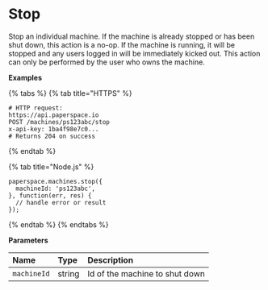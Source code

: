 # Stop

Stop an individual machine. If the machine is already stopped or has been shut down, this action is a no-op. If the machine is running, it will be stopped and any users logged in will be immediately kicked out. This action can only be performed by the user who owns the machine.

**Examples**

{% tabs %}
{% tab title="HTTPS" %}
```text
# HTTP request:
https://api.paperspace.io
POST /machines/ps123abc/stop
x-api-key: 1ba4f98e7c0...
# Returns 204 on success
```
{% endtab %}

{% tab title="Node.js" %}
```text
paperspace.machines.stop({
  machineId: 'ps123abc',
}, function(err, res) {
  // handle error or result
});
```
{% endtab %}
{% endtabs %}

**Parameters**

| Name | Type | Description |
| :--- | :--- | :--- |
| `machineId` | string | Id of the machine to shut down |

